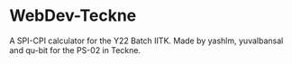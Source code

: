 # WebDev-Teckne
A SPI-CPI calculator for the Y22 Batch IITK.
Made by yashlm, yuvalbansal and qu-bit for the PS-02 in Teckne.
